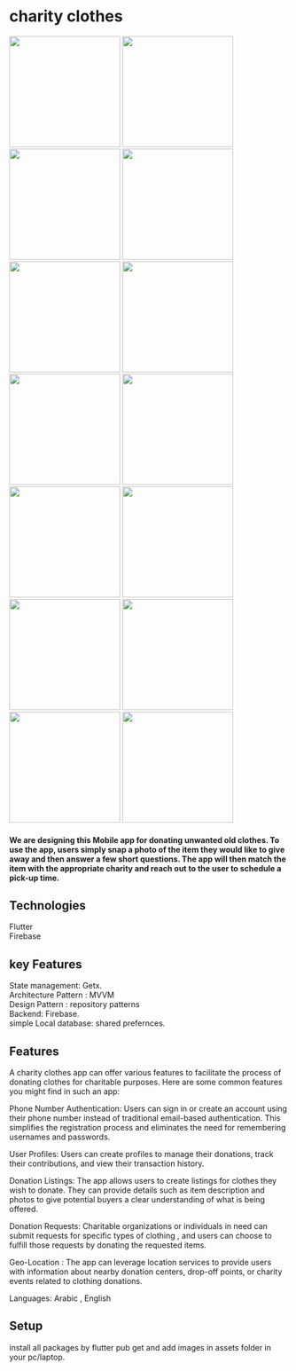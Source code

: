 

# charity clothes
<img src="https://github.com/taherelzoghby/charity-clothes/assets/77517566/ef4d21ac-be83-4537-a40d-3be7c94dff74"  width="200">
<img src="https://github.com/taherelzoghby/charity-clothes/assets/77517566/550b83bf-a944-453e-b058-595570cee5f9"  width="200">
<img src="https://github.com/taherelzoghby/charity-clothes/assets/77517566/529659ef-1dc8-4ef5-aef4-8c22dd90635c"  width="200">
<img src="https://github.com/taherelzoghby/charity-clothes/assets/77517566/b0bcfe3c-4297-47c4-8f15-c65c502ca1fd"  width="200">
<img src="https://github.com/taherelzoghby/charity-clothes/assets/77517566/449e5c5b-97d2-4279-af51-fb546048ae53"  width="200">
<img src="https://github.com/taherelzoghby/charity-clothes/assets/77517566/f89338a1-c4bb-4909-95ef-1f9f99cc7c09"  width="200">
<img src="https://github.com/taherelzoghby/charity-clothes/assets/77517566/f10157e9-03ef-4775-b143-1e91809abf27"  width="200">
<img src="https://github.com/taherelzoghby/charity-clothes/assets/77517566/9a797b89-a5f4-4f23-b979-a4729fac47ca"  width="200">
<img src="https://github.com/taherelzoghby/charity-clothes/assets/77517566/296202e1-3eac-42f9-a473-b23144972163"  width="200">
<img src="https://github.com/taherelzoghby/charity-clothes/assets/77517566/296202e1-3eac-42f9-a473-b23144972163"  width="200">
<img src="https://github.com/taherelzoghby/charity-clothes/assets/77517566/861ac814-8129-477b-b852-4c2e28a13f32"  width="200">
<img src="https://github.com/taherelzoghby/charity-clothes/assets/77517566/e0862704-cc59-4b60-a06c-3b51ab08252b"  width="200">
<img src="https://github.com/taherelzoghby/charity-clothes/assets/77517566/db18e790-0b1e-4a81-bad6-6a6dd30c47f3"  width="200">
<img src="https://github.com/taherelzoghby/charity-clothes/assets/77517566/b836c5a3-280a-4c23-be0d-4f3c8ccbf065"  width="200">



#### We are designing this Mobile app for donating unwanted old clothes. To use the app, users simply snap a photo of the item they would like to give away and then answer a few short questions. The app will then match the item with the appropriate charity and reach out to the user to schedule a pick-up time.

## Technologies
Flutter<br>
Firebase<br>
## key Features
State management: Getx.<br>
Architecture Pattern : MVVM <br>
Design Pattern : repository patterns<br>
Backend: Firebase.<br>
simple Local database: shared prefernces.<br> 

## Features
A charity clothes app can offer various features to facilitate the process of donating clothes for charitable purposes. Here are some common features you might find in such an app:

Phone Number Authentication: Users can sign in or create an account using their phone number instead of traditional email-based authentication. This simplifies the registration process and eliminates the need for remembering usernames and passwords.

User Profiles: Users can create profiles to manage their donations, track their contributions, and view their transaction history.

Donation Listings: The app allows users to create listings for clothes they wish to donate. They can provide details such as item description and photos to give potential buyers a clear understanding of what is being offered.

Donation Requests: Charitable organizations or individuals in need can submit requests for specific types of clothing , and users can choose to fulfill those requests by donating the requested items.

Geo-Location : The app can leverage location services to provide users with information about nearby donation centers, drop-off points, or charity events related to clothing donations.

Languages: Arabic , English

## Setup
install all packages by flutter pub get and add images in assets folder in your pc/laptop.
